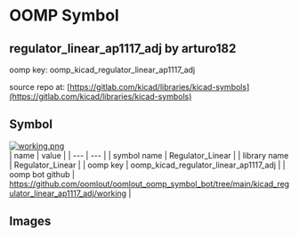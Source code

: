 # OOMP Symbol  
## regulator_linear_ap1117_adj  by arturo182  
  
oomp key: oomp_kicad_regulator_linear_ap1117_adj  
  
source repo at: [https://gitlab.com/kicad/libraries/kicad-symbols](https://gitlab.com/kicad/libraries/kicad-symbols)  
## Symbol  
  
[![working.png](working_600.png)](working.png)  
| name | value | 
| --- | --- | 
| symbol name | Regulator_Linear | 
| library name | Regulator_Linear | 
| oomp key | oomp_kicad_regulator_linear_ap1117_adj | 
| oomp bot github | https://github.com/oomlout/oomlout_oomp_symbol_bot/tree/main/kicad_regulator_linear_ap1117_adj/working | 
## Images  
